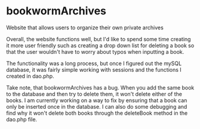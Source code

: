 # bookwormArchives
Website that allows users to organize their own private archives

Overall, the website functions well, but I'd like to spend some time creating it more user friendly such as creating a drop down list for deleting a book so that the user wouldn't have to worry about typos when inputting a book.

The functionality was a long process, but once I figured out the mySQL database, it was fairly simple working with sessions and the functions I created in dao.php.

Take note, that bookwormArchives has a bug. When you add the same book to the database and then try to delete them, it won't delete either of the books. I am currently working on a way to fix by ensuring that a book can only be inserted once in the database. I can also do some debugging and find why it won't delete both books through the deleteBook method in the dao.php file.
